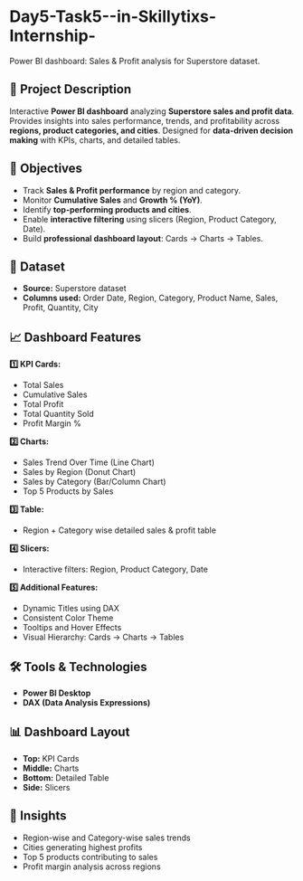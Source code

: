 # Day5-Task5--in-Skillytixs-Internship-
Power BI dashboard: Sales &amp; Profit analysis for Superstore dataset.

## 📌 Project Description
Interactive **Power BI dashboard** analyzing **Superstore sales and profit data**.
Provides insights into sales performance, trends, and profitability across **regions, product categories, and cities**.
Designed for **data-driven decision making** with KPIs, charts, and detailed tables.

## 🎯 Objectives
- Track **Sales & Profit performance** by region and category.
- Monitor **Cumulative Sales** and **Growth % (YoY)**.
- Identify **top-performing products and cities**.
- Enable **interactive filtering** using slicers (Region, Product Category, Date).
- Build **professional dashboard layout**: Cards → Charts → Tables.

## 📂 Dataset
- **Source:** Superstore dataset
- **Columns used:** Order Date, Region, Category, Product Name, Sales, Profit, Quantity, City

## 📈 Dashboard Features

**1️⃣ KPI Cards:**
- Total Sales
- Cumulative Sales
- Total Profit
- Total Quantity Sold
- Profit Margin %

**2️⃣ Charts:**
- Sales Trend Over Time (Line Chart)
- Sales by Region (Donut Chart)
- Sales by Category (Bar/Column Chart)
- Top 5 Products by Sales

**3️⃣ Table:**
- Region + Category wise detailed sales & profit table

**4️⃣ Slicers:**
- Interactive filters: Region, Product Category, Date

**5️⃣ Additional Features:**
- Dynamic Titles using DAX
- Consistent Color Theme
- Tooltips and Hover Effects
- Visual Hierarchy: Cards → Charts → Tables

## 🛠 Tools & Technologies
- **Power BI Desktop**
- **DAX (Data Analysis Expressions)**

## 📊 Dashboard Layout
- **Top:** KPI Cards
- **Middle:** Charts
- **Bottom:** Detailed Table
- **Side:** Slicers

## 🚀 Insights
- Region-wise and Category-wise sales trends
- Cities generating highest profits
- Top 5 products contributing to sales
- Profit margin analysis across regions

